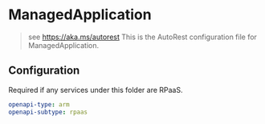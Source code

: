 # ManagedApplication

> see https://aka.ms/autorest
> This is the AutoRest configuration file for ManagedApplication.

## Configuration

Required if any services under this folder are RPaaS.

```yaml
openapi-type: arm
openapi-subtype: rpaas
```
